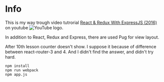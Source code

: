 # Info

This is my way trough video tutrorial [React & Redux With ExpressJS (2016)](https://www.youtube.com/playlist?list=PLei96ZX_m9sUDK-1b8fNXZgBnnb6wA7sB) on youtube ![YouTube logo](https://cdn3.iconfinder.com/data/icons/social-icons-5/128/YouTube.png).

In addition to React, Redux and Express, there are used Pug for view layout. 

After 10th lesson counter doesn't show. I suppose it because of difference between react-router-3 and 4. And I didn't find the answer, and didn't try hard.

```
npm install 
npm run webpack
npm app.js
```